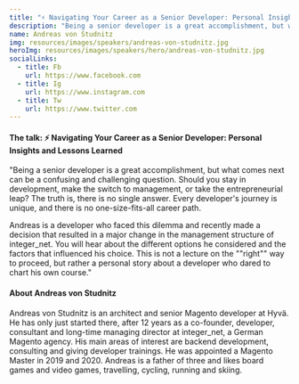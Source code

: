 ```yaml
---
title: "⚡ Navigating Your Career as a Senior Developer: Personal Insights and Lessons Learned"
description: "Being a senior developer is a great accomplishment, but what comes next can be a confusing and challenging question."
name: Andreas von Studnitz
img: resources/images/speakers/andreas-von-studnitz.jpg
heroImg: resources/images/speakers/hero/andreas-von-studnitz.jpg
socialLinks: 
  - title: Fb
    url: https://www.facebook.com
  - title: Ig
    url: https://www.instagram.com
  - title: Tw
    url: https://www.twitter.com
---
```


#### The talk: ⚡ Navigating Your Career as a Senior Developer: Personal Insights and Lessons Learned

"Being a senior developer is a great accomplishment, but what comes next can be a confusing and challenging question. Should you stay in development, make the switch to management, or take the entrepreneurial leap? The truth is, there is no single answer. Every developer's journey is unique, and there is no one-size-fits-all career path.

Andreas is a developer who faced this dilemma and recently made a decision that resulted in a major change in the management structure of integer_net. You will hear about the different options he considered and the factors that influenced his choice. This is not a lecture on the ""right"" way to proceed, but rather a personal story about a developer who dared to chart his own course."

#### About Andreas von Studnitz

Andreas von Studnitz is an architect and senior Magento developer at Hyvä. He has only just started there, after 12 years as a co-founder, developer, consultant and long-time managing director at integer_net, a German Magento agency. His main areas of interest are backend development, consulting and giving developer trainings. He was appointed a Magento Master in 2019 and 2020. Andreas is a father of three and likes board games and video games, travelling, cycling, running and skiing.
